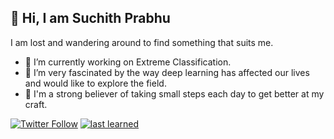## 👋 Hi, I am Suchith Prabhu

<!--
**suchith720/suchith720** is a ✨ _special_ ✨ repository because its `README.md` (this file) appears on your GitHub profile.

Here are some ideas to get you started:

- 🔭 I’m currently working on ...
- 🌱 I’m currently learning ...
- 👯 I’m looking to collaborate on ...
- 🤔 I’m looking for help with ...
- 💬 Ask me about ...
- 📫 How to reach me: ...
- 😄 Pronouns: ...
- ⚡ Fun fact: ...
-->

I am lost and wandering around to find something that suits me.

- 🔭 I’m currently working on Extreme Classification.
- 🌱 I’m very fascinated by the way deep learning has affected our lives and would like to explore the field.
- 🤔 I'm a strong believer of taking small steps each day to get better at my craft. 

[![Twitter Follow](https://img.shields.io/twitter/follow/amitness?label=Follow&style=social)](https://twitter.com/suchith720)
[![last learned](https://img.shields.io/github/last-commit/amitness/learning?label=last%20learned&style=flat-square)](https://github.com/suchith720/resources) 
